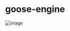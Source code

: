 # goose-engine

![image](https://user-images.githubusercontent.com/35522827/117543968-dcd39900-b027-11eb-80e6-a42f03fa3d53.png)
